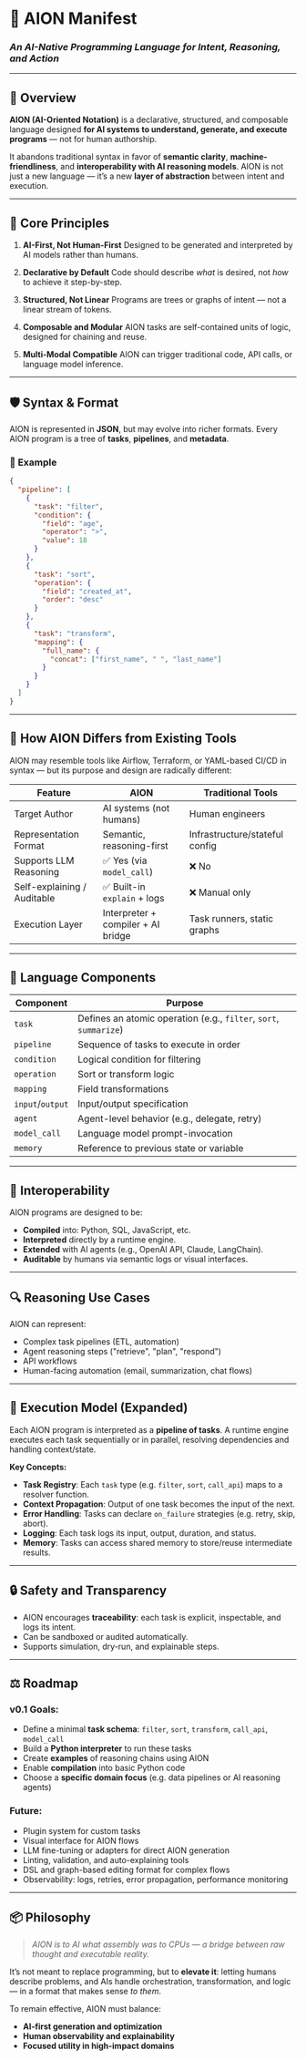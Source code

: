 # 🧬 AION Manifest

### *An AI-Native Programming Language for Intent, Reasoning, and Action*

---

## 🌱 Overview

**AION (AI-Oriented Notation)** is a declarative, structured, and composable language designed **for AI systems to understand, generate, and execute programs** — not for human authorship.

It abandons traditional syntax in favor of **semantic clarity**, **machine-friendliness**, and **interoperability with AI reasoning models**. AION is not just a new language — it’s a new **layer of abstraction** between intent and execution.

---

## 🤭 Core Principles

1. **AI-First, Not Human-First**
   Designed to be generated and interpreted by AI models rather than humans.

2. **Declarative by Default**
   Code should describe *what* is desired, not *how* to achieve it step-by-step.

3. **Structured, Not Linear**
   Programs are trees or graphs of intent — not a linear stream of tokens.

4. **Composable and Modular**
   AION tasks are self-contained units of logic, designed for chaining and reuse.

5. **Multi-Modal Compatible**
   AION can trigger traditional code, API calls, or language model inference.

---

## 🛡️ Syntax & Format

AION is represented in **JSON**, but may evolve into richer formats. Every AION program is a tree of **tasks**, **pipelines**, and **metadata**.

### 📘 Example

```json
{
  "pipeline": [
    {
      "task": "filter",
      "condition": {
        "field": "age",
        "operator": ">",
        "value": 18
      }
    },
    {
      "task": "sort",
      "operation": {
        "field": "created_at",
        "order": "desc"
      }
    },
    {
      "task": "transform",
      "mapping": {
        "full_name": {
          "concat": ["first_name", " ", "last_name"]
        }
      }
    }
  ]
}
```

---

## 📌 How AION Differs from Existing Tools

AION may resemble tools like Airflow, Terraform, or YAML-based CI/CD in syntax — but its purpose and design are radically different:

| Feature                     | AION                               | Traditional Tools              |
| --------------------------- | ---------------------------------- | ------------------------------ |
| Target Author               | AI systems (not humans)            | Human engineers                |
| Representation Format       | Semantic, reasoning-first          | Infrastructure/stateful config |
| Supports LLM Reasoning      | ✅ Yes (via `model_call`)           | ❌ No                           |
| Self-explaining / Auditable | ✅ Built-in `explain` + logs        | ❌ Manual only                  |
| Execution Layer             | Interpreter + compiler + AI bridge | Task runners, static graphs    |

---

## 🧍️‍️ Language Components

| Component        | Purpose                                                           |
| ---------------- | ----------------------------------------------------------------- |
| `task`           | Defines an atomic operation (e.g., `filter`, `sort`, `summarize`) |
| `pipeline`       | Sequence of tasks to execute in order                             |
| `condition`      | Logical condition for filtering                                   |
| `operation`      | Sort or transform logic                                           |
| `mapping`        | Field transformations                                             |
| `input`/`output` | Input/output specification                                        |
| `agent`          | Agent-level behavior (e.g., delegate, retry)                      |
| `model_call`     | Language model prompt-invocation                                  |
| `memory`         | Reference to previous state or variable                           |

---

## 🔌 Interoperability

AION programs are designed to be:

* **Compiled** into: Python, SQL, JavaScript, etc.
* **Interpreted** directly by a runtime engine.
* **Extended** with AI agents (e.g., OpenAI API, Claude, LangChain).
* **Auditable** by humans via semantic logs or visual interfaces.

---

## 🔍 Reasoning Use Cases

AION can represent:

* Complex task pipelines (ETL, automation)
* Agent reasoning steps ("retrieve", "plan", "respond")
* API workflows
* Human-facing automation (email, summarization, chat flows)

---

## 🚦 Execution Model (Expanded)

Each AION program is interpreted as a **pipeline of tasks**. A runtime engine executes each task sequentially or in parallel, resolving dependencies and handling context/state.

**Key Concepts:**

* **Task Registry**: Each `task` type (e.g. `filter`, `sort`, `call_api`) maps to a resolver function.
* **Context Propagation**: Output of one task becomes the input of the next.
* **Error Handling**: Tasks can declare `on_failure` strategies (e.g. retry, skip, abort).
* **Logging**: Each task logs its input, output, duration, and status.
* **Memory**: Tasks can access shared memory to store/reuse intermediate results.

---

## 🔒 Safety and Transparency

* AION encourages **traceability**: each task is explicit, inspectable, and logs its intent.
* Can be sandboxed or audited automatically.
* Supports simulation, dry-run, and explainable steps.

---

## ⚖️ Roadmap

### v0.1 Goals:

* Define a minimal **task schema**: `filter`, `sort`, `transform`, `call_api`, `model_call`
* Build a **Python interpreter** to run these tasks
* Create **examples** of reasoning chains using AION
* Enable **compilation** into basic Python code
* Choose a **specific domain focus** (e.g. data pipelines or AI reasoning agents)

### Future:

* Plugin system for custom tasks
* Visual interface for AION flows
* LLM fine-tuning or adapters for direct AION generation
* Linting, validation, and auto-explaining tools
* DSL and graph-based editing format for complex flows
* Observability: logs, retries, error propagation, performance monitoring

---

## 📦 Philosophy

> *AION is to AI what assembly was to CPUs — a bridge between raw thought and executable reality.*

It’s not meant to replace programming, but to **elevate it**: letting humans describe problems, and AIs handle orchestration, transformation, and logic — in a format that makes sense *to them*.

To remain effective, AION must balance:

* **AI-first generation and optimization**
* **Human observability and explainability**
* **Focused utility in high-impact domains**
